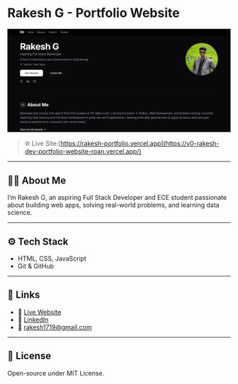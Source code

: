 # Rakesh G - Portfolio Website
![Portfolio Screenshot](portfolio.png)

> 🌐 Live Site:[https://rakesh-portfolio.vercel.app](https://v0-rakesh-dev-portfolio-website-roan.vercel.app/)

---

## 👨‍💻 About Me

I’m Rakesh G, an aspiring Full Stack Developer and ECE student passionate about building web apps, solving real-world problems, and learning data science.

---

## ⚙️ Tech Stack

- HTML, CSS, JavaScript
- Git & GitHub

---

## 🔗 Links

- 🔴 [Live Website](https://v0-rakesh-dev-portfolio-website-roan.vercel.app/)
- 💼 [LinkedIn](https://www.linkedin.com/in/rakesh-g-261666350?utm_source=share&utm_campaign=share_via&utm_content=profile&utm_medium=ios_app)
- 📧 rakesh1719@gmail.com

---

## 📝 License

Open-source under MIT License.


